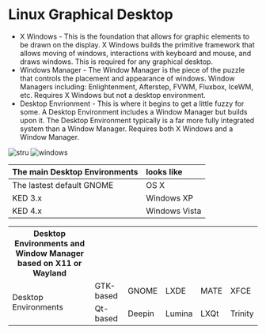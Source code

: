 
# Linux Graphical Desktop
* X Windows - This is the foundation that allows for graphic elements to be drawn on the display. X Windows builds the primitive framework that allows moving of windows, interactions with keyboard and mouse, and draws windows. This is required for any graphical desktop.
* Windows Manager - The Window Manager is the piece of the puzzle that controls the placement and appearance of windows. Window Managers including: Enlightenment, Afterstep, FVWM, Fluxbox, IceWM, etc. Requires X Windows but not a desktop environment.
* Desktop Envrionment - This is where it begins to get a little fuzzy for some. A Desktop Environment includes a Window Manager but builds upon it. The Desktop Environment typically is a far more fully integrated system than a Window Manager. Requires both X Windows and a Window Manager.

![stru](https://upload.wikimedia.org/wikipedia/commons/9/95/Schema_of_the_layers_of_the_graphical_user_interface.svg)
![windows](https://upload.wikimedia.org/wikipedia/commons/thumb/1/14/Window_%28windowing_system%29.svg/512px-Window_%28windowing_system%29.svg.png)

| The main Desktop Environments | looks like     |
| :-----------------------------| :--------------|
| The lastest default GNOME     | OS X           |
| KED 3.x                       | Windows XP     |    
| KED 4.x                       | Windows Vista  |



<table>
  <tr>
    <th cellspan="6">Desktop Environments and Window Manager based on X11 or Wayland</th>
   </tr>
  <tr>
    <td rowspan="2">Desktop Environments</td>
    <td>GTK-based</td>
    <td>GNOME</td>
    <td>LXDE</td>
    <td>MATE</td>
    <td>XFCE</td>
  </tr>
  <tr>
    <td>Qt-based</td>
    <td>Deepin</td>
    <td>Lumina</td>
    <td>LXQt</td>
    <td>Trinity</td>
  </tr> 
</table>

